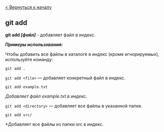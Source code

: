 [< Вернуться к началу](./readme.md)

## git add

**git add *[файл]*** - добавляет файл в индекс.

***Примеры использования:***

Чтобы добавить все файлы в каталоге в индекс (кроме игнорируемых),
используйте команду:
```bash=
git add .
```

`git add <file>` — добавляет конкретный файл в индекс.
```bash=
git add example.txt
```
*Добавляет файл example.txt в индекс.*

`git add <directory>` — добавляет все файлы в указанной папке.
```bash=
git add src/
```
*Добавляет все файлы из папки src в индекс.
